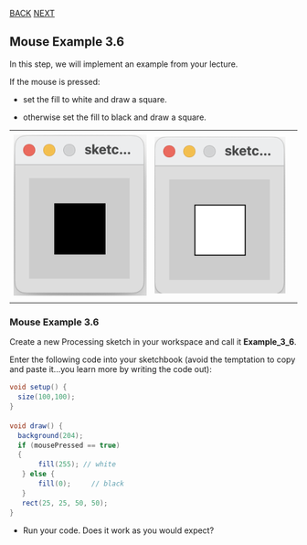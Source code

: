 [BACK](/topics/topic03/lab03/05.html) [NEXT](/topics/topic03/lab03/07.html)

## Mouse Example 3.6

In this step, we will implement an example from your lecture.

If the mouse is pressed:

- set the fill to white and draw a square.

- otherwise set the fill to black and draw a square.

|         |            |  |
| :-------------: |:-------------:| :-----:|
|    |   |  |
| ![](./img/06a.png)  | ![](./img/06b.png)      |    |
|    |  |     |


### Mouse Example 3.6

Create a new Processing sketch in your workspace and call it **Example\_3\_6**.

Enter the following code into your sketchbook (avoid the temptation to copy and paste it...you learn more by writing the code out):

~~~java
void setup() {
  size(100,100);
}

void draw() {
  background(204);
  if (mousePressed == true)    
  {
       fill(255); // white
   } else {
       fill(0);     // black
   }
   rect(25, 25, 50, 50);
}
~~~

- Run your code.  Does it work as you would expect?


